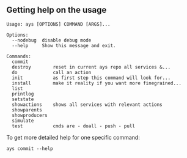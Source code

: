## Getting help on the usage

```shell
Usage: ays [OPTIONS] COMMAND [ARGS]...

Options:
  --nodebug  disable debug mode
  --help     Show this message and exit.

Commands:
  commit
  destroy        reset in current ays repo all services &...
  do             call an action
  init           as first step this command will look for...
  install        make it reality if you want more finegrained...
  list
  printlog
  setstate
  showactions    shows all services with relevant actions
  showparents
  showproducers
  simulate
  test           cmds are - doall - push - pull
```

To get more detailed help for one specific command:

```shell
ays commit --help
```